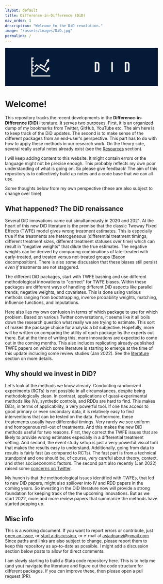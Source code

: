 ```yaml
---
layout: default
title: Difference-in-Difference (DiD)
nav_order: 1
description: "Welcome to the DiD revolution."
image: "/assets/images/DiD.jpg"
permalink: /
---
```


<img src="./assets/images/DiD_banner.jpg">

# Welcome!

This repository tracks the recent developments in the **Difference-in-Difference (DiD)** literature. It serves two purposes. First, it is an organized dump of my bookmarks from Twitter, GitHub, YouTube etc. The aim here is to keep track of the DiD updates. The second is to make sense of the different packages from an end-user's perspective. This part has to do with how to apply these methods in our research work. On the theory side, several really useful notes already exist (see the [Resources](https://asjadnaqvi.github.io/DiD/docs/resources) section).

I will keep adding content to this website. It might contain errors or the language might not be precise enough. This probably reflects my own poor understanding of what is going on. So please give feedback! The aim of this repository is to collectively build up notes and a code base that we can all use.

Some thoughts below from my own perspective (these are also subject to change over time):


## What happened? The DiD renaissance

Several DiD innovations came out simultaneously in 2020 and 2021. At the heart of this new DiD literature is the premise that the classic Twoway Fixed Effects (TWFE) model gives wrong treatment estimates. This is especially true if the treatments are heterogeneous (differential treatment timings, different treatment sizes, different treatment statuses over time) which can result in "negative weights" that dilute the true estimates. The negative weights can be derived by comparing combinations of late-treated with early-treated, and treated versus not-treated groups (Bacon decomposition). There is also some discussion that these biases still persist *even if* treatments are not staggered. 

The different DiD packages, start with TWFE bashing and use different methodological innovations to "correct" for TWFE biases. Within these packages are different ways of handling different DiD aspects like parallel trends, negative weights, and covariates. This is done using various methods ranging from bootstrapping, inverse probability weights, matching, influence functions, and imputations. 

Here also lies my own confusion in terms of which package to use for which problem. Based on various Twitter conversations, it seems like it all boils down the research question what really we are trying to estimate. This sort of makes the package choice for analysis a bit subjective. Hopefully, more will be written on comparing the utility of each package by the experts out there. But at the time of writing this, more innovations are expected to come out in the coming months. This also includes replicating already-published TWFE papers on which some literature is starting to emerge at the time of this update including some review studies (Jan 2022). See the [literature](https://asjadnaqvi.github.io/DiD/docs/reading/04_literature/) section on more details.


## Why should we invest in DiD?

Let's look at the methods we know already. Conducting randomized experiments (RCTs) is not possible in all circumstances, despite being methodologically clean. In contrast, applications of quasi-experimental methods like IVs, synthetic controls, and RDDs are hard to find. This makes DiDs, in terms of applicability, a very powerful tool. If one has access to good primary or even secondary data, it is relatively easy to find interventions that can be tested on the data. Furthermore, these treatements usually have differential timings. Very rarely we see uniform and homogenous roll-out of treatments. And this makes the new DiD methods useful for two reasons. First, they correct the TWFE issues that are likely to provide wrong estimates especially in a differential treatment setting. And second, the event study setup is just a very powerful visual tool that makes the results easy to understand. Additionally, going from data to results is fairly fast (as compared to RCTs). The fast part is from a technical standpoint and one should be, of course, very careful about theory, context, and other socioeconomic factors. The second part also recently (Jan 2022) raised some [concerns on Twitter](https://twitter.com/MeganTStevenson/status/1478108770836353029). 

My hunch is that the methodological issues identified with TWFEs, that led to new DiD papers, might also spillover into IV and RDD papers in the coming years. So investing in the DiD literature now will provide a strong foundation for keeping track of the the upcoming innovations. But as we start 2022, more and more review papers that summarize the methods have started popping up.


## Misc info

This is a working document. If you want to report errors or contribute, just [open an issue](https://github.com/AsjadNaqvi/DiD/issues), or [start a discussion](https://github.com/asjadnaqvi/DiD/discussions), or e-mail at asjadnaqvi@gmail.com. Since paths and links are also subject to change, please report them to keep this repository as up-to-date as possible. I might add a discussion section below posts to allow for direct comments.

I am slowly starting to build a Stata code repository here. This is to help me (and you) navigate the literature and figure out the code structure for different packages. If you can improve these, then please open a pull request (PR). 



